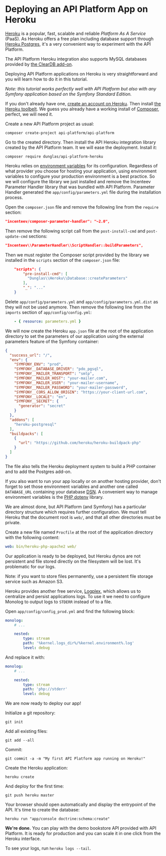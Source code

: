 # Deploying an API Platform App on Heroku

[Heroku](http://heroku.com) is a popular, fast, scalable and reliable *Platform As A Service* (PaaS). As Heroku offers a
free plan including database support through [Heroku Postgres](https://www.heroku.com/postgres), it's
a very convenient way to experiment with the API Platform.

The API Platform Heroku integration also supports MySQL databases provided by [the ClearDB add-on](https://addons.heroku.com/cleardb).

Deploying API Platform applications on Heroku is very straightforward and you will learn how to do it in this tutorial.

*Note: this tutorial works perfectly well with API Platform but also with any Symfony application based on the Symfony Standard
Edition.*

If you don't already have one, [create an account on Heroku](https://signup.heroku.com/signup/dc). Then install [the Heroku
toolbelt](https://devcenter.heroku.com/articles/getting-started-with-php#local-workstation-setup). We guess you already
have a working install of [Composer](http://getcomposer.org), perfect, we will need it.

Create a new API Platform project as usual:

    composer create-project api-platform/api-platform

Go to the created directory. Then install the API Heroku integration library created by the API Platform team. It we will ease the deployment.
Install it:

    composer require dunglas/api-platform-heroku

Heroku relies on [environment variables](https://devcenter.heroku.com/articles/config-vars) for its configuration. Regardless of what provider you
choose for hosting your application, using environment variables to configure your production environment is a best practice.
So we will configure the library we just installed and remove the Incenteev Parameter Handler library that was bundled with
API Platform. Parameter Handler generated the `app/config/parameters.yml` file during the installation process.

Open the `composer.json` file and remove the following line from the  `require` section:

```json
"incenteev/composer-parameter-handler": "~2.0",
```

Then remove the following script call from the `post-install-cmd` and `post-update-cmd` sections:

```json
"Incenteev\\ParameterHandler\\ScriptHandler::buildParameters",
```

Then we must register the Composer script provided by the library we installed in the `scripts` section of the `composer.json`
file:

```json
    "scripts": {
        "pre-install-cmd": [
          "Dunglas\\Heroku\\Database::createParameters"
        ],
        "_": "..."
    }
```

Delete `app/config/parameters.yml` and `app/config/parameters.yml.dist` as they will not be used anymore. Then remove the following line from the `imports` section of `app/config/config.yml`:

```yaml
    - { resource: parameters.yml }
```

We will now create the Heroku `app.json` file at the root of the application directory to set the parameters of our application
using the external parameters feature of the Symfony container:

```json
{
  "success_url": "/",
  "env": {
    "SYMFONY_ENV": "prod",
    "SYMFONY__DATABASE_DRIVER": "pdo_pgsql",
    "SYMFONY__MAILER_TRANSPORT": "smtp",
    "SYMFONY__MAILER_HOST": "your-mailer.com",
    "SYMFONY__MAILER_USER": "your-mailer-username",
    "SYMFONY__MAILER_PASSWORD": "your-mailer-password",
    "SYMFONY__CORS_ALLOW_ORIGIN": "https://your-client-url.com",
    "SYMFONY__LOCALE": "en",
    "SYMFONY__SECRET": {
      "generator": "secret"
    }
  },
  "addons": [
    "heroku-postgresql"
  ],
  "buildpacks": [
    {
      "url": "https://github.com/heroku/heroku-buildpack-php"
    }
  ]
}
```

The file also tells the Heroku deployment system to build a PHP container and to add the Postgres add-on.

If you also want to run your app locally or on another hosting provider, don't forget to set those environment variables
and another one called `DATABASE_URL` containing your database [DSN](https://en.wikipedia.org/wiki/Data_source_name).
A convenient way to manage environment variables is the [PHP dotenv](https://github.com/vlucas/phpdotenv) library.

We are almost done, but API Platform (and Symfony) has a particular directory structure which requires further configuration. We must tell Heroku that the document root is `web/`, and that all other
directories must be private.

Create a new file named `Procfile` at the root of the application directory with the following content:

```yaml
web: bin/heroku-php-apache2 web/
```

Our application is ready to be deployed, but Heroku dynos are not persistent and file stored directly on the filesystem
will be lost. It's problematic for our logs.

Note: if you want to store files permanently, use a persistent file storage service such as Amazon S3.

Heroku provides another free service, [Logplex](https://devcenter.heroku.com/articles/logplex), which allows us to centralize and
persist applications logs. To use it we need to configure Monolog to output logs to `STDERR` instead of to a file.

Open `app/config/config_prod.yml` and find the following block:

```yaml
monolog:
    # ...

    nested:
        type: stream
        path: '%kernel.logs_dir%/%kernel.environment%.log'
        level: debug
```

And replace it with:

```yaml
monolog:
    # ...

    nested:
        type: stream
        path: 'php://stderr'
        level: debug
```

We are now ready to deploy our app!

Initialize a git repository:

    git init

Add all existing files:

    git add --all

Commit:

    git commit -a -m "My first API Platform app running on Heroku!"

Create the Heroku application:

    heroku create

And deploy for the first time:

    git push heroku master

Your browser should open automatically and display the entrypoint of the API. It's time to create the database:

    heroku run "app/console doctrine:schema:create"

**We're done.** You can play with the demo bookstore API provided with API Platform. It is ready for production and you
can scale it in one click from the Heroku interface.

To see your logs, run `heroku logs --tail`.
